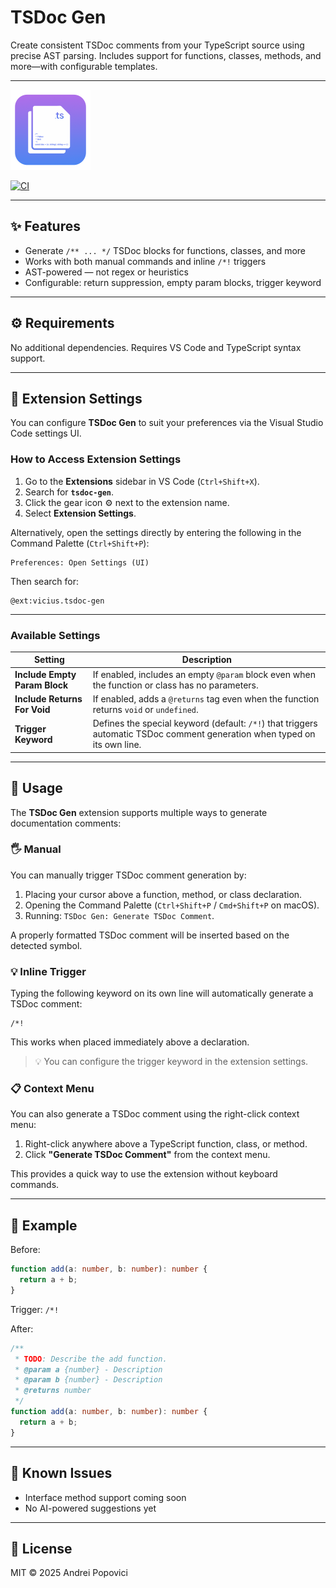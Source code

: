# TSDoc Gen

Create consistent TSDoc comments from your TypeScript source using precise AST parsing. Includes support for functions, classes, methods, and more—with configurable templates.

---

<img src="./media/tsdoc-logo-full.png" width="128" alt="TSDoc Gen logo" />

[![CI](https://github.com/apopovicius/tsdoc-gen/actions/workflows/ci.yml/badge.svg)](https://github.com/apopovicius/tsdoc-gen/actions/workflows/ci.yml)

---

## ✨ Features

- Generate `/** ... */` TSDoc blocks for functions, classes, and more
- Works with both manual commands and inline `/*!` triggers
- AST-powered — not regex or heuristics
- Configurable: return suppression, empty param blocks, trigger keyword

---

## ⚙️ Requirements

No additional dependencies. Requires VS Code and TypeScript syntax support.

---

## 🔧 Extension Settings

You can configure **TSDoc Gen** to suit your preferences via the Visual Studio Code settings UI.

### How to Access Extension Settings

1. Go to the **Extensions** sidebar in VS Code (`Ctrl+Shift+X`).
2. Search for **`tsdoc-gen`**.
3. Click the gear icon ⚙ next to the extension name.
4. Select **Extension Settings**.

Alternatively, open the settings directly by entering the following in the Command Palette (`Ctrl+Shift+P`):

```plaintext
Preferences: Open Settings (UI)
```

Then search for:

```plaintext
@ext:vicius.tsdoc-gen
```

---

### Available Settings

| Setting                       | Description                                                                                                               |
| ----------------------------- | ------------------------------------------------------------------------------------------------------------------------- |
| **Include Empty Param Block** | If enabled, includes an empty `@param` block even when the function or class has no parameters.                           |
| **Include Returns For Void**  | If enabled, adds a `@returns` tag even when the function returns `void` or `undefined`.                                   |
| **Trigger Keyword**           | Defines the special keyword (default: `/*!`) that triggers automatic TSDoc comment generation when typed on its own line. |

---

## 🚀 Usage

The **TSDoc Gen** extension supports multiple ways to generate documentation comments:

### 🖐️ Manual

You can manually trigger TSDoc comment generation by:

1. Placing your cursor above a function, method, or class declaration.
2. Opening the Command Palette (`Ctrl+Shift+P` / `Cmd+Shift+P` on macOS).
3. Running: `TSDoc Gen: Generate TSDoc Comment`.

A properly formatted TSDoc comment will be inserted based on the detected symbol.

### 💡 Inline Trigger

Typing the following keyword on its own line will automatically generate a TSDoc comment:

```
/*!
```

This works when placed immediately above a declaration.

> 💡 You can configure the trigger keyword in the extension settings.

### 📋 Context Menu

You can also generate a TSDoc comment using the right-click context menu:

1. Right-click anywhere above a TypeScript function, class, or method.
2. Click **"Generate TSDoc Comment"** from the context menu.

This provides a quick way to use the extension without keyboard commands.

---

## 📌 Example

Before:

```ts
function add(a: number, b: number): number {
  return a + b;
}
```

Trigger: `/*!`

After:

```ts
/**
 * TODO: Describe the add function.
 * @param a {number} - Description
 * @param b {number} - Description
 * @returns number
 */
function add(a: number, b: number): number {
  return a + b;
}
```

---

## 🐞 Known Issues

- Interface method support coming soon
- No AI-powered suggestions yet

---

## 📄 License

MIT © 2025 Andrei Popovici
